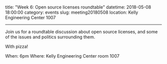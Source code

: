 title: "Week 6: Open source licenses roundtable"
datetime: 2018-05-08 18:00:00
category: events
slug: meeting20180508
location: Kelly Engineering Center 1007

---

Join us for a roundtable discussion about open source licenses,
and some of the issues and politics surrounding them.

With pizza!

When: 6pm
Where: Kelly Engineering Center room 1007
